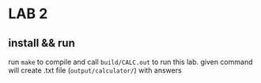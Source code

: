 # LAB 2

## install && run

run `make` to compile and call `build/CALC.out` to run this lab. given command will create .txt file (`output/calculator/`) with answers
